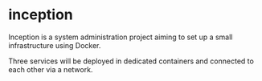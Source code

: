 # inception

Inception is a system administration project aiming to set up a small infrastructure using Docker.

Three services will be deployed in dedicated containers and connected to each other via a network.
